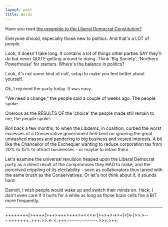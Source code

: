 ```yaml
---
layout: post
title: Words
---
```


Have you read [the preamble to the Liberal Democrat Constitution?](http://www.libdems.org.uk/constitution#)

Everyone should, especially those new to politics.  And that's a LOT of people.

Look, it doesn't take long.  It contains a lot of things other parties SAY they'll do but never QUITE getting around to doing.  Think 'Big Society', 'Northern Powerhouse' for starters.  Where's the balance in politics?

Look, it's not some kind of cult, setup to make you feel better about yourself.

Ok, I rejoined the party today.  It was easy.

"We need a change," the people said a couple of weeks ago.  The people spoke.

Onerous as the RESULTS OF the 'choice' the people made still remain to me, the people spoke.

Roll back a few months, to when the Libdems, in coalition, curbed the worst excesses of a Conservative government hell-bent on ignoring the great unwashed masses and pandering to big business and vested interests.  A bit like the Chancellor of the Exchequer wanting to reduce corporation tax from 20% to 15% to attract businesses - or maybe to retain them.

Let's examine the universal revulsion heaped upon the Liberal Democrat party as a direct result of the compromises they HAD to make, and the perceived crippling of its electability - seen as collaborators thus tarred with the same brush as the Conservatives.  Or let's not think about it, it sounds hard.

Damnit, I wish people would wake up and switch their minds on.  Heck, I don't even care if it hurts for a while as long as those brain cells fire a BIT more frequently.

---

++++++++[>++++[>++>+++>+++>+<<<<-]>+>+>->>+[<]<-]>>.>---.+++++++..+++.>>.<-.<.+++.------.--------.>>+.>++.
